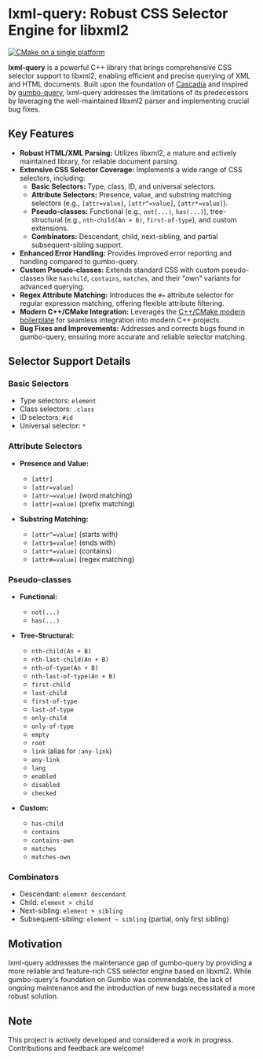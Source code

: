# lxml-query: Robust CSS Selector Engine for libxml2

[![CMake on a single platform](https://github.com/MateusGPe/lxml2-query/actions/workflows/cmake-single-platform.yml/badge.svg)](https://github.com/MateusGPe/lxml2-query/actions/workflows/cmake-single-platform.yml)

**lxml-query** is a powerful C++ library that brings comprehensive CSS selector support to libxml2, enabling efficient and precise querying of XML and HTML documents. Built upon the foundation of [Cascadia](https://github.com/andybalholm/cascadia) and inspired by [gumbo-query](https://github.com/lazytiger/gumbo-query/), lxml-query addresses the limitations of its predecessors by leveraging the well-maintained libxml2 parser and implementing crucial bug fixes.

## Key Features

* **Robust HTML/XML Parsing:** Utilizes libxml2, a mature and actively maintained library, for reliable document parsing.
* **Extensive CSS Selector Coverage:** Implements a wide range of CSS selectors, including:
    * **Basic Selectors:** Type, class, ID, and universal selectors.
    * **Attribute Selectors:** Presence, value, and substring matching selectors (e.g., `[attr=value]`, `[attr^=value]`, `[attr*=value]`).
    * **Pseudo-classes:** Functional (e.g., `not(...)`, `has(...)`), tree-structural (e.g., `nth-child(An + B)`, `first-of-type`), and custom extensions.
    * **Combinators:** Descendant, child, next-sibling, and partial subsequent-sibling support.
* **Enhanced Error Handling:** Provides improved error reporting and handling compared to gumbo-query.
* **Custom Pseudo-classes:** Extends standard CSS with custom pseudo-classes like `haschild`, `contains`, `matches`, and their "own" variants for advanced querying.
* **Regex Attribute Matching:** Introduces the `#=` attribute selector for regular expression matching, offering flexible attribute filtering.
* **Modern C++/CMake Integration:** Leverages the [C++/CMake modern boilerplate](https://github.com/Lectem/cpp-boilerplate/) for seamless integration into modern C++ projects.
* **Bug Fixes and Improvements:** Addresses and corrects bugs found in gumbo-query, ensuring more accurate and reliable selector matching.

## Selector Support Details

### Basic Selectors

* Type selectors: `element`
* Class selectors: `.class`
* ID selectors: `#id`
* Universal selector: `*`

### Attribute Selectors

* **Presence and Value:**
    * `[attr]`
    * `[attr=value]`
    * `[attr~=value]` (word matching)
    * `[attr|=value]` (prefix matching)

* **Substring Matching:**
    * `[attr^=value]` (starts with)
    * `[attr$=value]` (ends with)
    * `[attr*=value]` (contains)
    * `[attr#=value]` (regex matching)

### Pseudo-classes

* **Functional:**
    * `not(...)`
    * `has(...)`

* **Tree-Structural:**
    * `nth-child(An + B)`
    * `nth-last-child(An + B)`
    * `nth-of-type(An + B)`
    * `nth-last-of-type(An + B)`
    * `first-child`
    * `last-child`
    * `first-of-type`
    * `last-of-type`
    * `only-child`
    * `only-of-type`
    * `empty`
    * `root`
    * `link` (alias for `:any-link`)
    * `any-link`
    * `lang`
    * `enabled`
    * `disabled`
    * `checked`

* **Custom:**
    * `has-child`
    * `contains`
    * `contains-own`
    * `matches`
    * `matches-own`

### Combinators

* Descendant: `element descendant`
* Child: `element > child`
* Next-sibling: `element + sibling`
* Subsequent-sibling: `element ~ sibling` (partial, only first sibling)

## Motivation

lxml-query addresses the maintenance gap of gumbo-query by providing a more reliable and feature-rich CSS selector engine based on libxml2. While gumbo-query's foundation on Gumbo was commendable, the lack of ongoing maintenance and the introduction of new bugs necessitated a more robust solution.

## Note

This project is actively developed and considered a work in progress. Contributions and feedback are welcome!